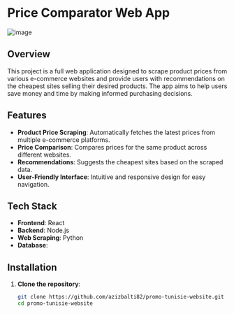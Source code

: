 # Price Comparator Web App

![image](https://github.com/user-attachments/assets/a7c07f61-ee6e-4506-a071-b8bbc20e7653)


## Overview

This project is a full web application designed to scrape product prices from various e-commerce websites and provide users with recommendations on the cheapest sites selling their desired products. The app aims to help users save money and time by making informed purchasing decisions.

## Features

- **Product Price Scraping**: Automatically fetches the latest prices from multiple e-commerce platforms.
- **Price Comparison**: Compares prices for the same product across different websites.
- **Recommendations**: Suggests the cheapest sites based on the scraped data.
- **User-Friendly Interface**: Intuitive and responsive design for easy navigation.

## Tech Stack

- **Frontend**: React
- **Backend**: Node.js
- **Web Scraping**: Python
- **Database**: 

## Installation

1. **Clone the repository**:
   ```bash
   git clone https://github.com/azizbalti82/promo-tunisie-website.git
   cd promo-tunisie-website
